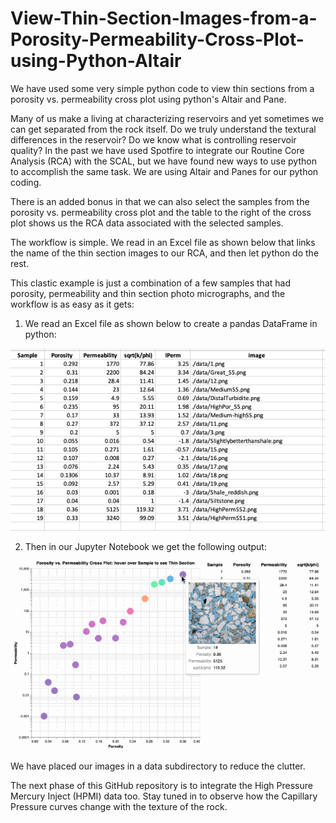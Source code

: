 # View-Thin-Section-Images-from-a-Porosity-Permeability-Cross-Plot-using-Python-Altair
We have used some very simple python code to view thin sections from a porosity vs. permeability cross plot using python's Altair and Pane.

Many of us make a living at characterizing reservoirs and yet sometimes we can get separated from the rock itself. Do we truly understand the textural differences in the reservoir? Do we know what is controlling reservoir quality? In the past we have used Spotfire to integrate our Routine Core Analysis (RCA) with the SCAL, but we have found new ways to use python to accomplish the same task. We are using Altair and Panes for our python coding. 

There is an added bonus in that we can also select the samples from the porosity vs. permeability cross plot and the table to the right of the cross plot shows us the RCA data associated with the selected samples. 

The workflow is simple. We read in an Excel file as shown below that links the name of the thin section images to our RCA, and then let python do the rest. 

This clastic example is just a combination of a few samples that had porosity, permeability and thin section photo micrographs, and the workflow is as easy as it gets:

1) We read an Excel file as shown below to create a pandas DataFrame in python:

![Geolog_Image](Excel.png)

2) Then in our Jupyter Notebook we get the following output:

![Geolog_Image](sqrt_k_phi.gif)

We have placed our images in a data subdirectory to reduce the clutter.

The next phase of this GitHub repository is to integrate the High Pressure Mercury Inject (HPMI) data too. Stay tuned in to observe how the Capillary Pressure curves change with the texture of the rock. 
